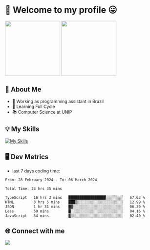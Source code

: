 # 🎉 Welcome to my profile 😛

<div>
  <img height="180em" src="https://github-readme-stats.vercel.app/api?username=VinicciusSantos&show_icons=true&icon_color=fff&include_all_commits=true&count_private=true&bg_color=30,000,000&title_color=fff&text_color=fff"/>
  <img height="180em" src="https://github-readme-stats.vercel.app/api/top-langs/?username=VinicciusSantos&langs_count=8&layout=compact&include_all_commits=true&count_private=true&bg_color=30,000,000&title_color=fff&text_color=fff"/>
</div>

## 📖 About Me
- 🔭 Working as programming assistant in Brazil
- 🌱 Learning Full Cycle
- 📚 Computer Science at UNIP

## 💡 My Skills

[![My Skills](https://skills.thijs.gg/icons?i=angular,react,styledcomponents,jest,html,css,sass,bootstrap,ts,js,go,nodejs,express,nestjs,git,c,py,postgres,mysql,sqlite,docker,graphql)](https://github.com/VinicciusSantos)

## 🖥️ Dev Metrics

- last 7 days coding time:

<!--START_SECTION:waka-->

```txt
From: 28 February 2024 - To: 06 March 2024

Total Time: 23 hrs 35 mins

TypeScript   16 hrs 3 mins   █████████████████░░░░░░░░   67.63 %
HTML         3 hrs 5 mins    ███▒░░░░░░░░░░░░░░░░░░░░░   12.99 %
JSON         1 hr 31 mins    █▓░░░░░░░░░░░░░░░░░░░░░░░   06.39 %
Less         59 mins         █░░░░░░░░░░░░░░░░░░░░░░░░   04.16 %
JavaScript   34 mins         ▓░░░░░░░░░░░░░░░░░░░░░░░░   02.40 %
```

<!--END_SECTION:waka-->

## 🌐 Connect with me

<a href="https://www.linkedin.com/in/vinicius-guedes-b817aa223/"><img src="https://img.shields.io/badge/LinkedIn-0077B5?style=for-the-badge&logo=linkedin&logoColor=white"/></a>

